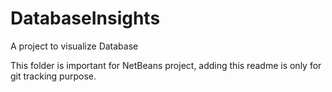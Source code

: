 # DatabaseInsights
A project to visualize Database


This folder is important for NetBeans project, adding this readme is only for git tracking purpose.



